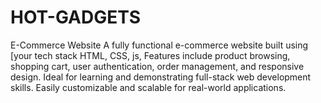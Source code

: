 # HOT-GADGETS
E-Commerce Website A fully functional e-commerce website built using [your tech stack  HTML, CSS, js, Features include product browsing, shopping cart, user authentication, order management, and responsive design. Ideal for learning and demonstrating full-stack web development skills. Easily customizable and scalable for real-world applications.

